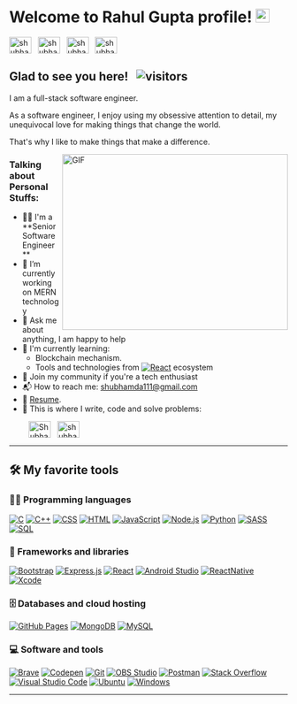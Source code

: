 # Welcome to Rahul Gupta profile! <a href="https://about.me/shubham_srivastava/"><img src="https://media.giphy.com/media/hvRJCLFzcasrR4ia7z/giphy.gif" width="25px"></a>

<a href="https://rahulgupta020.netlify.app/" target="_blank"><img align="center" src="https://png.pngtree.com/png-vector/20190228/ourmid/pngtree-vector-portfolio-icon-png-image_711172.jpg" alt="shubham" height="30" width="40" /></a>
&nbsp;
<a href="https://www.linkedin.com/in/rahulgupta020/" target="_blank"><img align="center" src="https://raw.githubusercontent.com/rahuldkjain/github-profile-readme-generator/master/src/images/icons/Social/linked-in-alt.svg" alt="shubham" height="30" width="40" /></a>
&nbsp;
<a href="https://twitter.com/shubhamda111_?t=EWaSzNeIXDViHopwOQtQ8g&s=09" target="_blank"><img align="center" src="https://raw.githubusercontent.com/rahuldkjain/github-profile-readme-generator/master/src/images/icons/Social/twitter.svg" alt="shubham" height="30" width="40" /></a>
&nbsp;
<a href="https://instagram.com/shubham_shrivastav33?igshid=ZDdkNTZiNTM=" target="_blank"><img align="center" src="https://raw.githubusercontent.com/rahuldkjain/github-profile-readme-generator/master/src/images/icons/Social/instagram.svg" alt="shubham" height="30" width="40" /></a>
&nbsp;


## Glad to see you here! &nbsp; ![visitors](https://visitor-badge.glitch.me/badge?page_id=Shubham-Srivastava)

I am a full-stack software engineer.

As a software engineer, I enjoy using my obsessive attention to detail, my unequivocal love for making things that change the world.

That's why I like to make things that make a difference.

<img align="right" alt="GIF" src="https://github.com/srivastavshubham/srivastavshubham/blob/master/coding.gif?raw=true" width="408" height="318" />


### Talking about Personal Stuffs:

- 👨‍🎓 I'm a **Senior Software Engineer **
- 🔭 I’m currently working on MERN technology
- 💬 Ask me about anything, I am happy to help
- 🌱 I'm currently learning:
  - Blockchain mechanism.
  - Tools and technologies from <a href="#"><img alt="React" src="https://img.shields.io/badge/React-20232a.svg?logo=react&logoColor=%2361DAFB"></a> ecosystem
- 👯 Join my community if you're a tech enthusiast
- 📬 How to reach me: [shubhamda111@gmail.com](mailto:shubhamda111@gmail.com)
- 📝 [Resume](https://drive.google.com/file/d/1HSSHxGNNdeFjsPovgxDv-_3BYptpch6y/view?usp=drivesdk).
- 💪 This is where I write, code and solve problems:

&nbsp;&nbsp;&nbsp;&nbsp;&nbsp;&nbsp;&nbsp;&nbsp;
<a href="https://github.com/srivastavshubham" target="_blank"><img align="center" src="https://raw.githubusercontent.com/rahuldkjain/github-profile-readme-generator/master/src/images/icons/Social/github.svg" alt="Shubham Srivastava" height="30" width="40" /></a>
&nbsp;
<a href="https://srivastavshubham.github.io/me/" target="_blank"><img align="center" src="https://cdn.jsdelivr.net/npm/simple-icons@3.0.1/icons/dev-dot-to.svg" alt="shubham" height="30" width="40" /></a>
&nbsp;

---

## 🛠️ My favorite tools

### 👨‍💻 Programming languages

<p>
    <a href="#"><img alt="C" src="https://custom-icon-badges.herokuapp.com/badge/C-03599C.svg?logo=c-in-hexagon&logoColor=white"></a>
    <a href="#"><img alt="C++" src="https://custom-icon-badges.herokuapp.com/badge/C++-9C033A.svg?logo=cpp2&logoColor=white"></a>
    <a href="#"><img alt="CSS" src="https://img.shields.io/badge/CSS-1572B6.svg?logo=css3&logoColor=white"></a>
    <a href="#"><img alt="HTML" src="https://img.shields.io/badge/HTML-E34F26.svg?logo=html5&logoColor=white"></a>
    <a href="#"><img alt="JavaScript" src="https://img.shields.io/badge/JavaScript-F7DF1E.svg?logo=javascript&logoColor=black"></a>
    <a href="#"><img alt="Node.js" src="https://img.shields.io/badge/Node.js-43853D.svg?logo=node.js&logoColor=white"></a>
    <a href="#"><img alt="Python" src="https://img.shields.io/badge/Python-14354C.svg?logo=python&logoColor=white"></a>
    <a href="#"><img alt="SASS" src="https://img.shields.io/badge/Sass-hotpink.svg?logo=SASS&logoColor=white"></a>
    <a href="#"><img alt="SQL" src="https://custom-icon-badges.herokuapp.com/badge/SQL-025E8C.svg?logo=database&logoColor=white"></a>
   </p>

### 🧰 Frameworks and libraries

<p>
    <a href="#"><img alt="Bootstrap" src="https://img.shields.io/badge/Bootstrap-7952B3.svg?logo=bootstrap&logoColor=white"></a>
    <a href="#"><img alt="Express.js" src="https://img.shields.io/badge/Express.js-404d59.svg?logo=express&logoColor=white"></a>
    <a href="#"><img alt="React" src="https://img.shields.io/badge/React-20232a.svg?logo=react&logoColor=%2361DAFB"></a>
    <a href="#"><img alt="Android Studio" src="https://img.shields.io/badge/Android%20Studio-2021.3.1-white"></a>
    <a href="#"><img alt="ReactNative" src="https://img.shields.io/badge/React-Native-black"></a>
    <a href="#"><img alt="Xcode" src="https://img.shields.io/badge/XCode-black"></a>
</p>

### 🗄️ Databases and cloud hosting

<p>
    <a href="#"><img alt="GitHub Pages" src="https://img.shields.io/badge/GitHub%20Pages-327FC7.svg?logo=github&logoColor=white"></a>
    <a href="#"><img alt="MongoDB" src ="https://img.shields.io/badge/MongoDB-4ea94b.svg?logo=mongodb&logoColor=white"></a>
    <a href="#"><img alt="MySQL" src="https://img.shields.io/badge/MySQL-00f.svg?logo=mysql&logoColor=white"></a>
  </p>

### 💻 Software and tools

<p>
    <a href="#"><img alt="Brave" src="https://img.shields.io/badge/-Brave-FB542B?logo=brave&logoColor=white"></a>
    <a href="#"><img alt="Codepen" src="https://img.shields.io/badge/Codepen-000000.svg?logo=codepen&logoColor=white"></a>
    <a href="#"><img alt="Git" src="https://img.shields.io/badge/Git-F05033.svg?logo=git&logoColor=white"></a>
    <a href="#"><img alt="OBS Studio" src="https://img.shields.io/badge/-OBS%20Studio-302E31?logo=obs-studio&logoColor=white"></a>
    <a href="#"><img alt="Postman" src="https://img.shields.io/badge/Postman-FF6C37?logo=postman&logoColor=white"></a>
    <a href="#"><img alt="Stack Overflow" src="https://img.shields.io/badge/-Stack%20Overflow-FE7A16?logo=stack-overflow&logoColor=white"></a>
    <a href="#"><img alt="Visual Studio Code" src="https://img.shields.io/badge/Visual%20Studio%20Code-0078d7.svg?logo=visual-studio-code&logoColor=white"></a>
    <a href="#"><img alt="Ubuntu" src="https://img.shields.io/badge/Ubuntu-black"></a>
    <a href="#"><img alt="Windows" src="https://img.shields.io/badge/Windows-blue"></a>
</p>

---

